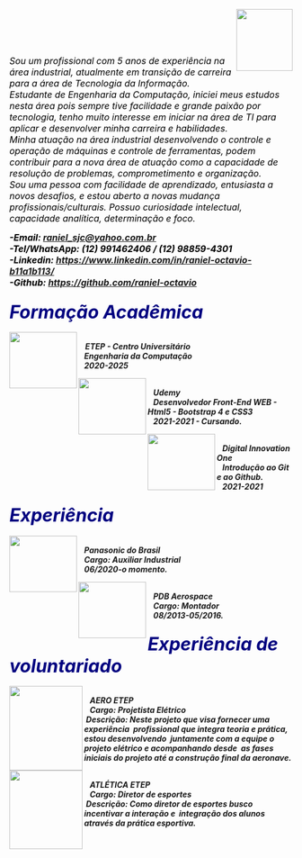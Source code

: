 <img align="right" width="100" height="110" src="https://user-images.githubusercontent.com/83791169/125021407-f0fc3c80-e050-11eb-99ad-234d450ca49e.png"><br/><br/><br/><br/>
 

<i><font COLOR="000000" size="3">Sou um profissional com 5 anos de experiência na área industrial, atualmente em transição de carreira para a área de Tecnologia da Informação.<br/>
Estudante de Engenharia da Computação, iniciei meus estudos nesta área pois sempre tive facilidade e grande paixão por tecnologia, tenho muito interesse em iniciar na área de TI para aplicar e desenvolver minha carreira e habilidades.<br/>
Minha atuação na área industrial desenvolvendo o controle e operação de máquinas e controle de ferramentas, podem contribuir para a nova área de atuação como a capacidade de resolução de problemas, comprometimento e organização.<br/>
Sou uma pessoa com facilidade de aprendizado, entusiasta a novos desafios, e estou aberto a novas mudança profissionais/culturais. Possuo curiosidade intelectual, capacidade analítica, determinação e foco.</font><br/><i/>

<b><font COLOR="000000" size="3">-Email: raniel_sjc@yahoo.com.br<br/>
-Tel/WhatsApp: (12) 991462406 / (12) 98859-4301<br/>
-Linkedin: https://www.linkedin.com/in/raniel-octavio-b11a1b113/<br/>
-Github: https://github.com/raniel-octavio</font><br/></b>

### <b><font COLOR="#000080" size="6">Formação Acadêmica</font><br/></b>
  
<img align="left" width="120" height="100" src="https://user-images.githubusercontent.com/83791169/125009152-58f35880-e03a-11eb-8167-9caf93779f0f.jpg"><br/>
&nbsp;&nbsp;&nbsp;<b>ETEP - Centro Universitário<br/><b/>
&nbsp;&nbsp;&nbsp;Engenharia da Computação<br/>
&nbsp;&nbsp;&nbsp;2020-2025<br/>

<img align="left" width="120" height="100" src="https://user-images.githubusercontent.com/83791169/125009198-6a3c6500-e03a-11eb-91e9-84750606b443.jpg"><br/>
&nbsp;&nbsp;&nbsp;<b>Udemy<br/><b/>
&nbsp;&nbsp;&nbsp;Desenvolvedor Front-End WEB - Html5 - Bootstrap 4 e CSS3<br/>
&nbsp;&nbsp;&nbsp;2021-2021 - Cursando.<br/>

<img align="left" width="120" height="100" src="https://user-images.githubusercontent.com/83791169/125010374-c2746680-e03c-11eb-96e6-763a18ebdeed.png"><br/>
&nbsp;&nbsp;&nbsp;<b>Digital Innovation One <br/>
&nbsp;&nbsp;&nbsp;Introdução ao Git e ao Github.<br/>
&nbsp;&nbsp;&nbsp;2021-2021<br/>

### <b><font COLOR="#000080" size="6">Experiência</font><br/></b>

<img align="left" width="120" height="100" src="https://user-images.githubusercontent.com/83791169/125018580-c78ce200-e04b-11eb-82f0-2c6af0975944.gif"><br/>
&nbsp;&nbsp;&nbsp;<b>Panasonic do Brasil <br/>
&nbsp;&nbsp;&nbsp;Cargo: Auxiliar Industrial<br/>
&nbsp;&nbsp;&nbsp;06/2020-o momento.<br/>
  
<img align="left" width="120" height="100" src="https://user-images.githubusercontent.com/83791169/125018001-9b249600-e04a-11eb-92a7-51e86dc8f160.png"><br/>
&nbsp;&nbsp;&nbsp;<b>PDB Aerospace<br/>
&nbsp;&nbsp;&nbsp;Cargo: Montador<br/>
&nbsp;&nbsp;&nbsp;08/2013-05/2016.<br/>

### <b><font COLOR="#000080" size="6">Experiência de voluntariado</font><br/></b>
  
<img align="left" width="130" height="150" src="https://user-images.githubusercontent.com/83791169/125018376-5a794c80-e04b-11eb-8c16-1bc45a3ae15e.jpg"><br/>
&nbsp;&nbsp;&nbsp;<b>AERO ETEP<br/>
&nbsp;&nbsp;&nbsp;Cargo: Projetista Elétrico<br/>
&nbsp;<i>Descrição: Neste projeto que visa fornecer uma experiência &nbsp;profissional que integra teoria e prática, estou desenvolvendo &nbsp;juntamente com a equipe o projeto elétrico e acompanhando desde &nbsp;as fases iniciais do projeto até a construção final da aeronave.<i/>

<img align="left" width="130" height="140" src="https://user-images.githubusercontent.com/83791169/125019614-ba70f280-e04d-11eb-8bab-96f686d33aee.jpg"><br/>
&nbsp;&nbsp;&nbsp;<b>ATLÉTICA ETEP<br/>
&nbsp;&nbsp;&nbsp;Cargo: Diretor de esportes<br/>
&nbsp;<i>Descrição: Como diretor de esportes busco incentivar a interação e &nbsp;integração dos alunos através da prática esportiva.<i/>
